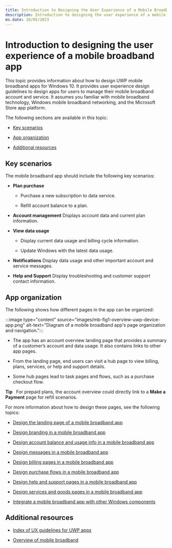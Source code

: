 ```yaml
---
title: Introduction to Designing the User Experience of a Mobile Broadband App
description: Introduction to designing the user experience of a mobile broadband app
ms.date: 10/05/2023
---
```


# Introduction to designing the user experience of a mobile broadband app

This topic provides information about how to design UWP mobile broadband apps for Windows 10. It provides user experience design guidelines to design apps for users to manage their mobile broadband account and service. It assumes you familiar with mobile broadband technology, Windows mobile broadband networking, and the Microsoft Store app platform.

The following sections are available in this topic:

- [Key scenarios](#keyui)

- [App organization](#apporg)

- [Additional resources](#resources)

## <span id="keyui"></span><span id="KEYUI"></span>Key scenarios

The mobile broadband app should include the following key scenarios:

- **Plan purchase**

  - Purchase a new subscription to data service.

  - Refill account balance to a plan.

- **Account management** Displays account data and current plan information.

- **View data usage**

  - Display current data usage and billing cycle information.

  - Update Windows with the latest data usage.

- **Notifications** Display data usage and other important account and service messages.

- **Help and Support** Display troubleshooting and customer support contact information.

## <span id="apporg"></span><span id="APPORG"></span>App organization

The following shows how different pages in the app can be organized:

:::image type="content" source="images/mb-fig1-overview-uwp-device-app.png" alt-text="Diagram of a mobile broadband app's page organization and navigation.":::

- The app has an account overview landing page that provides a summary of a customer’s account and data usage. It also contains links to other app pages.

- From the landing page, end users can visit a hub page to view billing, plans, services, or help and support details.

- Some hub pages lead to task pages and flows, such as a purchase checkout flow.

**Tip**  
For prepaid plans, the account overview could directly link to a **Make a Payment** page for refill scenarios.

For more information about how to design these pages, see the following topics:

- [Design the landing page of a mobile broadband app](design-the-landing-page-of-a-mobile-broadband-app.md)

- [Design branding in a mobile broadband app](design-branding-in-a-mobile-broadband-app.md)

- [Design account balance and usage info in a mobile broadband app](design-account-balance-and-usage-info-in-a-mobile-broadband-app.md)

- [Design messages in a mobile broadband app](design-messages-in-a-mobile-broadband-app.md)

- [Design billing pages in a mobile broadband app](design-billing-pages-in-a-mobile-broadband-app.md)

- [Design purchase flows in a mobile broadband app](design-purchase-flows-in-a-mobile-broadband-app.md)

- [Design help and support pages in a mobile broadband app](design-help-and-support-pages-in-a-mobile-broadband-app.md)

- [Design services and goods pages in a mobile broadband app](design-services-and-goods-pages-in-a-mobile-broadband-app.md)

- [Integrate a mobile broadband app with other Windows components](integrate-a-mobile-broadband-app-with-other-windows-components.md)

## <span id="resources"></span><span id="RESOURCES"></span>Additional resources

- [Index of UX guidelines for UWP apps](https://developer.microsoft.com/windows/apps/design)

- [Overview of mobile broadband](overview-of-mobile-broadband.md)
